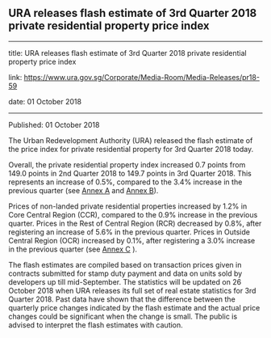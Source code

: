 ## URA releases flash estimate of 3rd Quarter 2018 private residential property price index

---

title: URA releases flash estimate of 3rd Quarter 2018 private residential property price index

link: https://www.ura.gov.sg/Corporate/Media-Room/Media-Releases/pr18-59

date: 01 October 2018

---

Published: 01 October 2018

The Urban Redevelopment Authority (URA) released the flash estimate of the price index for private residential property for 3rd Quarter 2018 today.

Overall, the private residential property index increased 0.7 points from 149.0 points in 2nd Quarter 2018 to 149.7 points in 3rd Quarter 2018. This represents an increase of 0.5%, compared to the 3.4% increase in the previous quarter (see [Annex A](https://www.ura.gov.sg/-/media/Corporate/Media-Room/2018/Oct/pr18-59a.pdf) and [Annex B](https://www.ura.gov.sg/-/media/Corporate/Media-Room/2018/Oct/pr18-59b.pdf)).

Prices of non-landed private residential properties increased by 1.2% in Core Central Region (CCR), compared to the 0.9% increase in the previous quarter. Prices in the Rest of Central Region (RCR) decreased by 0.8%, after registering an increase of 5.6% in the previous quarter. Prices in Outside Central Region (OCR) increased by 0.1%, after registering a 3.0% increase in the previous quarter (see [Annex C](https://www.ura.gov.sg/-/media/Corporate/Media-Room/2018/Oct/pr18-59c.pdf) ).

The flash estimates are compiled based on transaction prices given in contracts submitted for stamp duty payment and data on units sold by developers up till mid-September. The statistics will be updated on 26 October 2018 when URA releases its full set of real estate statistics for 3rd Quarter 2018. Past data have shown that the difference between the quarterly price changes indicated by the flash estimate and the actual price changes could be significant when the change is small. The public is advised to interpret the flash estimates with caution.
